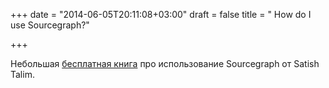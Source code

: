 +++
date = "2014-06-05T20:11:08+03:00"
draft = false
title = " How do I use Sourcegraph?"

+++

<p>Небольшая <a href="https://leanpub.com/howdoiusesourcegraph">бесплатная книга</a> про использование&nbsp;Sourcegraph от&nbsp;Satish Talim.</p>

